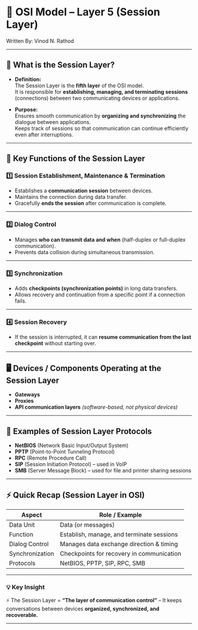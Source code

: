 # 💬 OSI Model – Layer 5 (Session Layer)

Written By: Vinod N. Rathod  

---

## 📌 What is the Session Layer?  
- **Definition:**  
  The Session Layer is the **fifth layer** of the OSI model.  
  It is responsible for **establishing, managing, and terminating sessions** (connections) between two communicating devices or applications.  

- **Purpose:**  
  Ensures smooth communication by **organizing and synchronizing** the dialogue between applications.  
  Keeps track of sessions so that communication can continue efficiently even after interruptions.  

---

## 🔑 Key Functions of the Session Layer  

### 1️⃣ Session Establishment, Maintenance & Termination  
- Establishes a **communication session** between devices.  
- Maintains the connection during data transfer.  
- Gracefully **ends the session** after communication is complete.  

---

### 2️⃣ Dialog Control  
- Manages **who can transmit data and when** (half-duplex or full-duplex communication).  
- Prevents data collision during simultaneous transmission.  

---

### 3️⃣ Synchronization  
- Adds **checkpoints (synchronization points)** in long data transfers.  
- Allows recovery and continuation from a specific point if a connection fails.  

---

### 4️⃣ Session Recovery  
- If the session is interrupted, it can **resume communication from the last checkpoint** without starting over.  

---

## 🖥️ Devices / Components Operating at the Session Layer  
- **Gateways**  
- **Proxies**  
- **API communication layers** *(software-based, not physical devices)*  

---

## 📡 Examples of Session Layer Protocols  
- **NetBIOS** (Network Basic Input/Output System)  
- **PPTP** (Point-to-Point Tunneling Protocol)  
- **RPC** (Remote Procedure Call)  
- **SIP** (Session Initiation Protocol) – used in VoIP  
- **SMB** (Server Message Block) – used for file and printer sharing sessions  

---

## ⚡ Quick Recap (Session Layer in OSI)

| **Aspect** | **Role / Example** |
|-------------|---------------------|
| Data Unit | Data (or messages) |
| Function | Establish, manage, and terminate sessions |
| Dialog Control | Manages data exchange direction & timing |
| Synchronization | Checkpoints for recovery in communication |
| Protocols | NetBIOS, PPTP, SIP, RPC, SMB |

---

### 💡 Key Insight  
⚡ The Session Layer = **“The layer of communication control”** – It keeps conversations between devices **organized, synchronized, and recoverable.**  

---